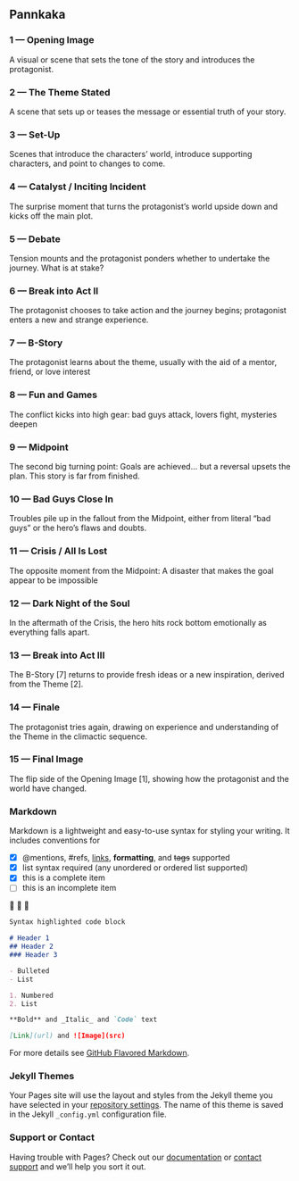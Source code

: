 ## Pannkaka

### 1 — Opening Image
A visual or scene that sets the tone of the story and introduces the protagonist.

### 2 — The Theme Stated
A scene that sets up or teases the message or essential truth of your story.

### 3 — Set-Up
Scenes that introduce the characters’ world, introduce supporting characters, and point to changes to come.

### 4 — Catalyst / Inciting Incident
The surprise moment that turns the protagonist’s world upside down and kicks off the main plot.

### 5 — Debate
Tension mounts and the protagonist ponders whether to undertake the journey. What is at stake?

### 6 — Break into Act II
The protagonist chooses to take action and the journey begins; protagonist enters a new and strange experience.

### 7 — B-Story
The protagonist learns about the theme, usually with the aid of a mentor, friend, or love interest

### 8 — Fun and Games
The conflict kicks into high gear: bad guys attack, lovers fight, mysteries deepen

### 9 — Midpoint
The second big turning point: Goals are achieved… but a reversal upsets the plan. This story is far from finished. 

### 10 — Bad Guys Close In
Troubles pile up in the fallout from the Midpoint, either from literal “bad guys” or the hero’s flaws and doubts.

### 11 — Crisis / All Is Lost
The opposite moment from the Midpoint: A disaster that makes the goal appear to be impossible

### 12 — Dark Night of the Soul
In the aftermath of the Crisis, the hero hits rock bottom emotionally as everything falls apart.

### 13 — Break into Act III
The B-Story [7] returns to provide fresh ideas or a new inspiration, derived from the Theme [2].

### 14 — Finale
The protagonist tries again, drawing on experience and understanding of the Theme in the climactic sequence.

### 15 — Final Image
The flip side of the Opening Image [1], showing how the protagonist and the world have changed. 


### Markdown

Markdown is a lightweight and easy-to-use syntax for styling your writing. It includes conventions for

- [x] @mentions, #refs, [links](), **formatting**, and <del>tags</del> supported
- [x] list syntax required (any unordered or ordered list supported)
- [x] this is a complete item
- [ ] this is an incomplete item

:cartwheeling:	:cartwheeling:	:cartwheeling:	

```markdown
Syntax highlighted code block

# Header 1
## Header 2
### Header 3

- Bulleted
- List

1. Numbered
2. List

**Bold** and _Italic_ and `Code` text

[Link](url) and ![Image](src)
```

For more details see [GitHub Flavored Markdown](https://guides.github.com/features/mastering-markdown/).

### Jekyll Themes

Your Pages site will use the layout and styles from the Jekyll theme you have selected in your [repository settings](https://github.com/kzawadzki/kzawadzki.github.io/settings). The name of this theme is saved in the Jekyll `_config.yml` configuration file.

### Support or Contact

Having trouble with Pages? Check out our [documentation](https://docs.github.com/categories/github-pages-basics/) or [contact support](https://support.github.com/contact) and we’ll help you sort it out.
